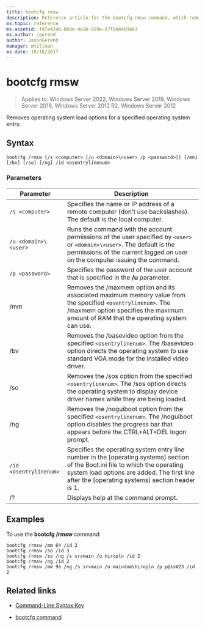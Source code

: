```yaml
---
title: bootcfg rmsw
description: Reference article for the bootcfg rmsw command, which removes operating system load options for a specified operating system entry.
ms.topic: reference
ms.assetid: fd7e4248-880e-4e2b-929e-87f8d44b9a63
ms.author: jgerend
author: JasonGerend
manager: mtillman
ms.date: 10/16/2017
---
```

# bootcfg rmsw

>Applies to: Windows Server 2022, Windows Server 2019, Windows Server 2016, Windows Server 2012 R2, Windows Server 2012

Removes operating system load options for a specified operating system entry.

## Syntax

```
bootcfg /rmsw [/s <computer> [/u <domain>\<user> /p <password>]] [/mm] [/bv] [/so] [/ng] /id <osentrylinenum>
```

### Parameters

| Parameter | Description |
| --------- | ----------- |
| `/s <computer>` | Specifies the name or IP address of a remote computer (don't use backslashes). The default is the local computer. |
| `/u <domain>\<user>`  | Runs the command with the account permissions of the user specified by `<user>` or `<domain>\<user>`. The default is the permissions of the current logged on user on the computer issuing the command. |
| `/p <password>` | Specifies the password of the user account that is specified in the **/u** parameter. |
| /mm | Removes the /maxmem option and its associated maximum memory value from the specified `<osentrylinenum>`. The /maxmem option specifies the maximum amount of RAM that the operating system can use. |
| /bv | Removes the /basevideo option from the specified `<osentrylinenum>`. The /basevideo option directs the operating system to use standard VGA mode for the installed video driver. |
| /so | Removes the /sos option from the specified `<osentrylinenum>`. The /sos option directs the operating system to display device driver names while they are being loaded. |
| /ng | Removes the /noguiboot option from the specified `<osentrylinenum>`. The /noguiboot option disables the progress bar that appears before the CTRL+ALT+DEL logon prompt. |
| `/id <osentrylinenum>` | Specifies the operating system entry line number in the [operating systems] section of the Boot.ini file to which the operating system load options are added. The first line after the [operating systems] section header is 1. |
| /? | Displays help at the command prompt. |

## Examples

To use the **bootcfg /rmsw** command:

```
bootcfg /rmsw /mm 64 /id 2
bootcfg /rmsw /so /id 3
bootcfg /rmsw /so /ng /s srvmain /u hiropln /id 2
bootcfg /rmsw /ng /id 2
bootcfg /rmsw /mm 96 /ng /s srvmain /u maindom\hiropln /p p@ssW23 /id 2
```

## Related links

- [Command-Line Syntax Key](command-line-syntax-key.md)

- [bootcfg command](bootcfg.md)

